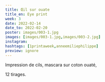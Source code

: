 ```yaml
---
title: Œil sur ouate
title_en: Eye print
week: 3
date: 2022-02-14
date_to: 2022-02-20
poster: images/003-1.jpg
images: [images/003-1.jpg,images/003-2.jpg]
instagram:
hashtags: [1printaweek,anneemiliephilippe]
preview: ignore
---
```

Impression de cils, mascara sur coton ouaté, 

12 tirages.